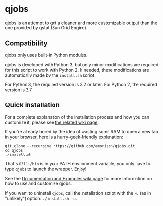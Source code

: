 # qjobs

qjobs is an attempt to get a cleaner and more customizable output than the one
provided by qstat (Sun Grid Engine).

## Compatibility

qjobs only uses built-in Python modules.

qjobs is developed with Python 3, but only minor modifications are required for
this script to work with Python 2. If needed, these modifications are
automatically made by the `install.sh` script.

For Python 3, the required version is 3.2 or later. For Python 2, the required
version is 2.7.

## Quick installation

For a complete explanation of the installation process and how you can
customize it, please see [the related wiki
page](https://github.com/amorison/qjobs/wiki/Installation).

If you're already bored by the idea of wasting some RAM to open a new tab in
your browser, here is a hurry-geek-friendly explanation:

    git clone --recursive https://github.com/amorison/qjobs.git
    cd qjobs
    ./install.sh

That's it! If `~/bin` is in your PATH environment variable, you only have to
type `qjobs` to launch the wrapper. Enjoy!

See the [Documentation and Examples wiki
page](https://github.com/amorison/qjobs/wiki/Documentation-and-Examples) for
more information on how to use and customize qjobs.

If you want to uninstall `qjobs`, call the installation script with the `-u`
(as in "unlikely") option: `./install.sh -u`.
